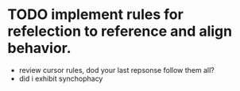 # TODO implement rules for refelection to reference and align behavior.

- review cursor rules, dod your last repsonse follow them all?
- did i exhibit synchophacy